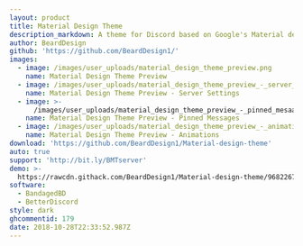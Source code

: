 ```yaml
---
layout: product
title: Material Design Theme
description_markdown: A theme for Discord based on Google's Material design Guidelines.
author: BeardDesign
github: 'https://github.com/BeardDesign1/'
images:
  - image: /images/user_uploads/material_design_theme_preview.png
    name: Material Design Theme Preview
  - image: /images/user_uploads/material_design_theme_preview_-_server_settings.png
    name: Material Design Theme Preview - Server Settings
  - image: >-
      /images/user_uploads/material_design_theme_preview_-_pinned_mesaages_popup.png
    name: Material Design Theme Preview - Pinned Messages
  - image: /images/user_uploads/material_design_theme_preview_-_animations.png
    name: Material Design Theme Preview - Animations
download: 'https://github.com/BeardDesign1/Material-design-theme'
auto: true
support: 'http://bit.ly/BMTserver'
demo: >-
  https://rawcdn.githack.com/BeardDesign1/Material-design-theme/968226753d5c86cad8673294a50fb9099046eddc/Beard's-Material-theme-for-Discord.theme.css
software:
  - BandagedBD
  - BetterDiscord
style: dark
ghcommentid: 179
date: 2018-10-28T22:33:52.987Z
---
```


